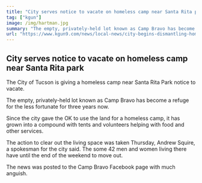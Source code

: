 ```yaml
---
title: "City serves notice to vacate on homeless camp near Santa Rita park"
tag: ["kgun"]
image: /img/hartman.jpg
summary: "The empty, privately-held lot known as Camp Bravo has become a refuge for the less fortunate for three years now."
url: "https://www.kgun9.com/news/local-news/city-begins-dismantling-homeless-camp-near-santa-rita-park"
---
```

## City serves notice to vacate on homeless camp near Santa Rita park

The City of Tucson is giving a homeless camp near Santa Rita Park notice to vacate.

The empty, privately-held lot known as Camp Bravo has become a refuge for the less fortunate for three years now.

Since the city gave the OK to use the land for a homeless camp, it has grown into a compound with tents and volunteers helping with food and other services.

The action to clear out the living space was taken Thursday, Andrew Squire, a spokesman for the city said. The some 42 men and women living there have until the end of the weekend to move out.

The news was posted to the Camp Bravo Facebook page with much anguish.
